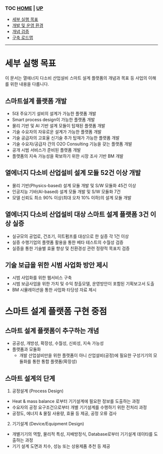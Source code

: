 ### TOC [HOME](/) | [UP](/)

- [세부 실행 목표](/docs/concept.md)
- [개발 및 운영 환경](/docs/devops)
- [개념 검증](/docs/poc)
- [구축 로드맵](/docs/roadmap)

---

# 세부 실행 목표

이 문서는 열에너지 다소비 산업설비 스마트 설계 플랫폼의 개념과 목표 등 사업의 이해를 위한 내용을 다룹니다.

## 스마트설계 플랫폼 개발

- 5대 주요기기 설비의 설계가 가능한 플랫폼 개발
- Smart process design이 가능한 플랫폼 개발
- 물리 기반 및 AI 기반 설계 모듈이 탑재된 플랫폼 개발
- 기술 수요자의 자유로운 설계가 가능한 플랫폼 개발
- 기술 공급자의 고효율 신기술 추가 탑재가 가능한 플랫폼 개발
- 기술 수요자/공급자 간의 O2O Consulting 기능을 갖는 플랫폼 개발
- 공개 시범 서비스가 준비된 플랫폼 개발
- 플랫폼의 지속 가능성을 확보하기 위한 시장 조사 기반 BM 개발

## 열에너지 다소비 산업설비 설계 모듈 52건 이상 개발

- 물리 기반(Physics-based) 설계 모듈 개발 및 S/W 모듈화 45건 이상
- 인공지능 기바(AI-based) 설계 모듈 개발 및 S/W 모듈화 7건
- 모델 신뢰도 최소 90% 이상(최대 오차 10% 이하)의 설계 모듈 개발

## 열에너지 다소비 산업설비 대상 스마트 설계 플랫폼 3건 이상 실증

- 실규모의 공업로, 건조기, 히트펌프를 대상으로 한 실증 각 1건 이상
- 실증 수행기업의 플랫폼 활용을 통한 베타 테스트의 수월성 검증
- 실증을 통한 기술별 효율 향상 및 친환경성 관련 정량적 목표치 검증

## 기술 보급을 위한 시범 사업화 방안 제시

- 시범 사업화를 위한 웹서비스 구축
- 시범 보급사업을 위한 가치 및 수익 창출모델, 운영방안이 포함된 기획보고서 도출
- BM 시뮬레이션을 통한 사업화 타당성 자료 제시

# 스마트 설계 플랫폼 구현 중점

## 스마트 설계 플랫폼이 추구하는 개념

- 공공성, 개방성, 확장성, 수월성, 신뢰성, 지속 가능성
- 플랫폼과 모듈화
  - 개발 산업설비만을 위한 플랫폼이 아니 산업설비(공정)에 필요한 구성기기의 모듈화를 통한 통합 플랫폼(확장성)

## 스마트 설계의 단계

1. 공정설계 (Process Design)

- Heat & mass balance 로부터 기기설계에 필요한 정보를 도출하는 과정
- 수요자의 공정 요구조건으로부터 개별 기기설계를 수행하기 위한 전처리 과정
- 공정도, 에너지 & 물질 사용량, 효율 등 제공, 공정 오류 검사

2. 기기설계 (Device/Equipment Design)

- 개별기기의 역할, 물리적 특성, 지배방정식, Database로부터 기기설계 데이타를 도출하는 과정
- 기기 설계 도면과 치수, 성능 또는 상용제품 추천 등 제공

